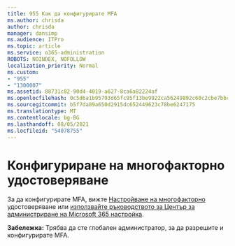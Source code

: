 ```yaml
---
title: 955 Как да конфигурирате MFA
ms.author: chrisda
author: chrisda
manager: dansimp
ms.audience: ITPro
ms.topic: article
ms.service: o365-administration
ROBOTS: NOINDEX, NOFOLLOW
localization_priority: Normal
ms.custom:
- "955"
- "1300007"
ms.assetid: 88731c82-90d4-4019-a627-8ca6a82224af
ms.openlocfilehash: 0c5d6a1b95793d65fc95f13be9922ca56249892c60c2cbe7bbcbc962f25f7d07
ms.sourcegitcommit: b5f7da89a650d2915dc652449623c78be6247175
ms.translationtype: MT
ms.contentlocale: bg-BG
ms.lasthandoff: 08/05/2021
ms.locfileid: "54078755"
---
```

# <a name="configure-multifactor-authentication"></a>Конфигуриране на многофакторно удостоверяване

За да конфигурирате MFA, вижте [Настройване на многофакторно](/microsoft-365/admin/security-and-compliance/set-up-multi-factor-authentication) удостоверяване или [използвайте ръководството за Център за администриране на Microsoft 365 настройка](https://admin.microsoft.com/AdminPortal/Home?ref=/modernonboarding/mfasetupguide).

**Забележка:** Трябва да сте глобален администратор, за да разрешите и конфигурирате MFA.
